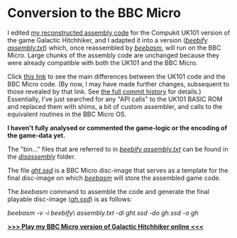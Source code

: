 # Conversion to the BBC Micro

I edited [my reconstructed assembly code](https://github.com/ahope1/Galactic-Hitchhiker/tree/main/disassembly) for the Compukit UK101 version of the game Galactic Hitchhiker, and I adapted it into a version ([*beebify assembly.txt*](https://github.com/ahope1/Galactic-Hitchhiker/blob/main/beebify/beebify%20assembly.txt)) which, once reassembled by [*beebasm*](https://github.com/stardot/beebasm), will run on the BBC Micro. Large chunks of the assembly code are unchanged because they were already compatible with both the UK101 and the BBC Micro. 

Click [this link](https://github.com/ahope1/Galactic-Hitchhiker/commit/5652229d51ea682a2fcbd538a720b9c07396810b) to see the main differences between the UK101 code and the BBC Micro code. (By now, I may have made further changes, subsequent to those revealed by that link. See [the full commit history](https://github.com/ahope1/Galactic-Hitchhiker/commits/main/beebify/beebify%20assembly.txt) for details.) Essentially, I've just searched for any "API calls" to the UK101 BASIC ROM and replaced them with shims, a bit of custom assembler, and calls to the equivalent routines in the BBC Micro OS. 

**I haven't fully analysed or commented the game-logic or the encoding of the game-data yet.**

The "bin..." files that are referred to in [*beebify assembly.txt*](https://github.com/ahope1/Galactic-Hitchhiker/blob/main/beebify/beebify%20assembly.txt) can be found in the [*disassembly*](https://github.com/ahope1/Galactic-Hitchhiker/tree/main/disassembly) folder.

The file [*ght.ssd*](https://github.com/ahope1/Galactic-Hitchhiker/blob/main/beebify/ght.ssd) is a BBC Micro disc-image that serves as a template for the final disc-image on which [*beebasm*](https://github.com/stardot/beebasm) will store the assembled game code.

The *beebasm* command to assemble the code and generate the final playable disc-image ([*gh.ssd*](https://github.com/ahope1/Galactic-Hitchhiker/blob/main/beebify/gh.ssd)) is as follows: 

*beebasm -v -i beebify\ assembly.txt -di ght.ssd -do gh.ssd -o gh*

[**>>> Play my BBC Micro version of Galactic Hitchhiker online <<<**](http://bbcmicro.co.uk//jsbeeb/play.php?autoboot&disc=https://raw.githubusercontent.com/ahope1/Galactic-Hitchhiker/main/beebify/gh.ssd)
